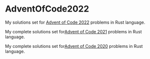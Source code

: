 # AdventOfCode2022
My solutions set for [Advent of Code 2022](https://adventofcode.com/2022) problems in Rust language.

My complete solutions set for[Advent of Code 2021](https://github.com/zsacul/AdventOfCode2021) problems in Rust language.

My complete solutions set for[Advent of Code 2020](https://github.com/zsacul/AdventOfCode2020) problems in Rust language.


